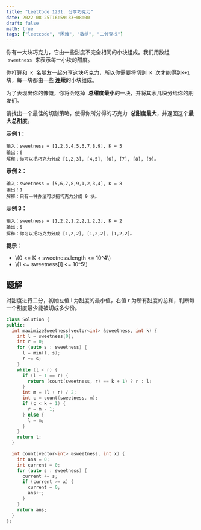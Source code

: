 ```yaml
---
title: "LeetCode 1231. 分享巧克力"
date: 2022-08-25T16:59:33+08:00
draft: false
math: true
tags: ["leetcode", "困难", "数组", "二分查找"]
---
```


你有一大块巧克力，它由一些甜度不完全相同的小块组成。我们用数组  `sweetness`  来表示每一小块的甜度。

你打算和  `K`  名朋友一起分享这块巧克力，所以你需要将切割  `K`  次才能得到`K+1`  块，每一块都由一些 **连续**的小块组成。

为了表现出你的慷慨，你将会吃掉  **总甜度最小**的一块，并将其余几块分给你的朋友们。

请找出一个最佳的切割策略，使得你所分得的巧克力  **总甜度最大**，并返回这个**最大总甜度**。

<!--more-->

**示例 1：**

    输入：sweetness = [1,2,3,4,5,6,7,8,9], K = 5
    输出：6
    解释：你可以把巧克力分成 [1,2,3], [4,5], [6], [7], [8], [9]。

**示例 2：**

    输入：sweetness = [5,6,7,8,9,1,2,3,4], K = 8
    输出：1
    解释：只有一种办法可以把巧克力分成 9 块。

**示例 3：**

    输入：sweetness = [1,2,2,1,2,2,1,2,2], K = 2
    输出：5
    解释：你可以把巧克力分成 [1,2,2], [1,2,2], [1,2,2]。

**提示：**

- \\(0 <= K < sweetness.length <= 10^4\\)
- \\(1 <= sweetness[i] <= 10^5\\)

## 题解

对甜度进行二分，初始左值 l 为甜度的最小值，右值 r 为所有甜度的总和，判断每一个甜度最少能被切成多少份。

```cpp
class Solution {
public:
  int maximizeSweetness(vector<int> &sweetness, int k) {
    int l = sweetness[0];
    int r = 0;
    for (auto s : sweetness) {
      l = min(l, s);
      r += s;
    }
    while (l < r) {
      if (l + 1 == r) {
        return (count(sweetness, r) == k + 1) ? r : l;
      }
      int m = (l + r) / 2;
      int c = count(sweetness, m);
      if (c < k + 1) {
        r = m - 1;
      } else {
        l = m;
      }
    }
    return l;
  }

  int count(vector<int> &sweetness, int x) {
    int ans = 0;
    int current = 0;
    for (auto s : sweetness) {
      current += s;
      if (current >= x) {
        current = 0;
        ans++;
      }
    }
    return ans;
  }
};
```
